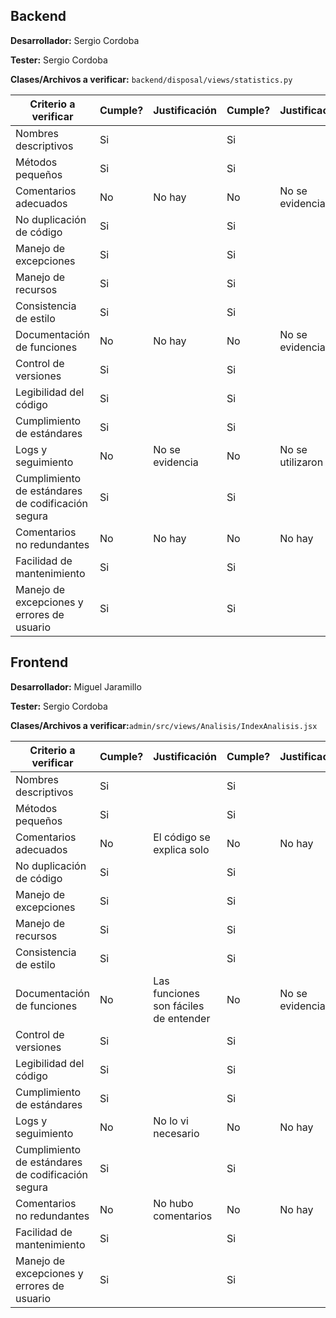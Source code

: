 ## Backend

**Desarrollador:** Sergio Cordoba

**Tester:** Sergio Cordoba

**Clases/Archivos a verificar:** `backend/disposal/views/statistics.py`

| Criterio a verificar                              | Cumple? | Justificación | Cumple? | Justificación | Notas adicionales |
| ------------------------------------------------- | ------- | ------------- | ------- | ------------- | ----------------- |
| Nombres descriptivos                              | Si        |               | Si        |               |                   |
| Métodos pequeños                                  | Si        |               | Si        |               |                   |
| Comentarios adecuados                             | No        | No hay              | No        | No se evidencia              |                   |
| No duplicación de código                          | Si        |               | Si        |               |                   |
| Manejo de excepciones                             | Si        |               | Si        |               |                   |
| Manejo de recursos                                | Si        |               | Si        |               |                   |
| Consistencia de estilo                            | Si        |               | Si        |               |                   |
| Documentación de funciones                        | No        | No hay              | No        | No se evidencia              |                   |
| Control de versiones                              | Si        |               | Si        |               |                   |
| Legibilidad del código                            | Si        |               | Si        |               |                   |
| Cumplimiento de estándares                        | Si        |               | Si        |               |                   |
| Logs y seguimiento                                | No        | No se evidencia              | No        | No se utilizaron              |                   |
| Cumplimiento de estándares de codificación segura | Si        |               | Si        |               |                   |
| Comentarios no redundantes                        | No        | No hay              | No        | No hay              |                   |
| Facilidad de mantenimiento                        | Si        |               | Si        |               |                   |
| Manejo de excepciones y errores de usuario        | Si        |               | Si        |               |                   |

## Frontend

**Desarrollador:** Miguel Jaramillo

**Tester:** Sergio Cordoba

**Clases/Archivos a verificar:**`admin/src/views/Analisis/IndexAnalisis.jsx`

| Criterio a verificar                              | Cumple? | Justificación | Cumple? | Justificación | Notas adicionales |
| ------------------------------------------------- | ------- | ------------- | ------- | ------------- | ----------------- |
| Nombres descriptivos                              | Si        |               | Si        |               |                   |
| Métodos pequeños                                  | Si        |               | Si        |               |                   |
| Comentarios adecuados                             | No        | El código se explica solo              | No        | No hay              |                   |
| No duplicación de código                          | Si        |               | Si        |               |                   |
| Manejo de excepciones                             | Si        |               | Si        |               |                   |
| Manejo de recursos                                | Si        |               | Si        |               |                   |
| Consistencia de estilo                            | Si        |               | Si        |               |                   |
| Documentación de funciones                        | No        | Las funciones son fáciles de entender              | No        | No se evidencia              |                   |
| Control de versiones                              | Si        |               | Si        |               |                   |
| Legibilidad del código                            | Si        |               | Si        |               |                   |
| Cumplimiento de estándares                        | Si        |               | Si        |               |                   |
| Logs y seguimiento                                | No        | No lo vi necesario              | No        | No hay              |                   |
| Cumplimiento de estándares de codificación segura | Si        |               | Si        |               |                   |
| Comentarios no redundantes                        | No        | No hubo comentarios              | No        | No hay              |                   |
| Facilidad de mantenimiento                        | Si        |               | Si        |               |                   |
| Manejo de excepciones y errores de usuario        | Si        |               | Si        |               |                   |
